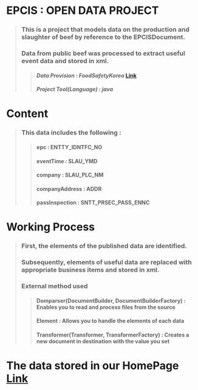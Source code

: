 # EPCIS : OPEN DATA PROJECT

> ### This is a project that models data on the production and slaughter of beef by reference to the EPCISDocument.
>
> ### Data from public beef was processed to extract useful event data and stored in xml.
>> #### _Data Provision : FoodSafetyKorea_ [Link](http://www.foodsafetykorea.go.kr)
>> #### _Project Tool(Language) : java_

# Content
> ### This data includes the following :
>
>> #### epc : ENTTY_IDNTFC_NO
>> #### eventTime : SLAU_YMD
>> #### company : SLAU_PLC_NM
>> #### companyAddress : ADDR
>> #### passInspection : SNTT_PRSEC_PASS_ENNC

# Working Process
> ### First, the elements of the published data are identified.
> ### Subsequently, elements of useful data are replaced with appropriate business items and stored in xml.
> ### External method used
>> #### Domparser(DocumentBuilder, DocumentBuilderFactory) : Enables you to read and process files from the source
>> #### Element : Allows you to handle the elements of each data
>> #### Transformer(Transformer, TransformerFactory) : Creates a new document in destination with the value you set


# The data stored in our HomePage [Link](http://210.93.116.66/epcis/GEODES/)
